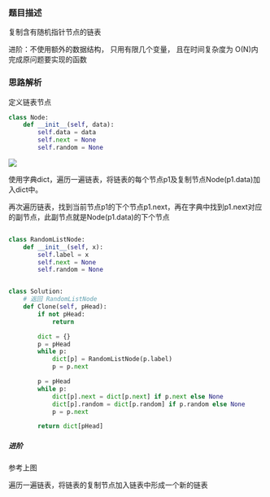 
### 题目描述

复制含有随机指针节点的链表

进阶：不使用额外的数据结构， 只用有限几个变量， 且在时间复杂度为 O(N)内完成原问题要实现的函数

### 思路解析

定义链表节点
```python
class Node:
    def __init__(self, data):
        self.data = data
        self.next = None
        self.random = None
```

![](https://github.com/1273545169/Course_notes/blob/master/%E5%9B%BE%E7%89%87/%E5%A4%8D%E5%88%B6%E9%93%BE%E8%A1%A8.jpg)

使用字典dict，遍历一遍链表，将链表的每个节点p1及复制节点Node(p1.data)加入dict中。

再次遍历链表，找到当前节点p1的下个节点p1.next，再在字典中找到p1.next对应的副节点，此副节点就是Node(p1.data)的下个节点


```python

class RandomListNode:
    def __init__(self, x):
        self.label = x
        self.next = None
        self.random = None


class Solution:
    # 返回 RandomListNode
    def Clone(self, pHead):
        if not pHead:
            return

        dict = {}
        p = pHead
        while p:
            dict[p] = RandomListNode(p.label)
            p = p.next

        p = pHead
        while p:
            dict[p].next = dict[p.next] if p.next else None
            dict[p].random = dict[p.random] if p.random else None
            p = p.next

        return dict[pHead]

```

##### 进阶

参考上图

遍历一遍链表，将链表的复制节点加入链表中形成一个新的链表
